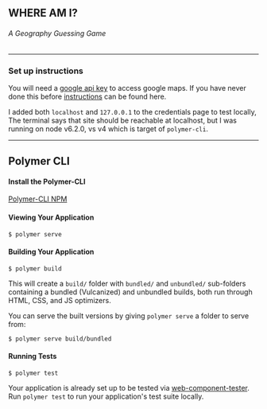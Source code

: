 ## WHERE AM I?
###### A Geography Guessing Game
----

### Set up instructions

You will need a [google api key](https://console.developers.google.com/apis) to access google maps. If you have never done this before [instructions](https://developers.google.com/maps/documentation/javascript/get-api-key) can be found here.

I added both `localhost` and `127.0.0.1` to the credentials page to test locally, The terminal says that site should be reachable at localhost, but I was running on node v6.2.0, vs v4 which is target of `polymer-cli`.

---

## Polymer CLI

#### Install the Polymer-CLI

[Polymer-CLI NPM](https://www.npmjs.com/package/polymer-cli)

#### Viewing Your Application

```
$ polymer serve
```

#### Building Your Application

```
$ polymer build
```

This will create a `build/` folder with `bundled/` and `unbundled/` sub-folders
containing a bundled (Vulcanized) and unbundled builds, both run through HTML,
CSS, and JS optimizers.

You can serve the built versions by giving `polymer serve` a folder to serve
from:

```
$ polymer serve build/bundled
```

#### Running Tests

```
$ polymer test
```

Your application is already set up to be tested via [web-component-tester](https://github.com/Polymer/web-component-tester). Run `polymer test` to run your application's test suite locally.

